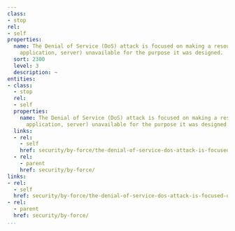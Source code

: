 ```yaml
---
class:
- stop
rel:
- self
properties:
  name: The Denial of Service (DoS) attack is focused on making a resource (site,
    application, server) unavailable for the purpose it was designed.
  sort: 2300
  level: 3
  description: ~
entities:
- class:
  - stop
  rel:
  - self
  properties:
    name: The Denial of Service (DoS) attack is focused on making a resource (site,
      application, server) unavailable for the purpose it was designed.
  links:
  - rel:
    - self
    href: security/by-force/the-denial-of-service-dos-attack-is-focused-on-making-a-resource-site,-application,-server-unavailable-for-the-purpose-it-was-designed..md
  - rel:
    - parent
    href: security/by-force/
links:
- rel:
  - self
  href: security/by-force/the-denial-of-service-dos-attack-is-focused-on-making-a-resource-site,-application,-server-unavailable-for-the-purpose-it-was-designed..md
- rel:
  - parent
  href: security/by-force/
...
```

